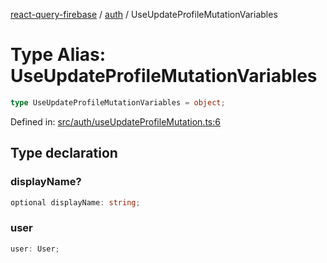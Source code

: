 [react-query-firebase](../../modules.md) / [auth](../index.md) / UseUpdateProfileMutationVariables

# Type Alias: UseUpdateProfileMutationVariables

```ts
type UseUpdateProfileMutationVariables = object;
```

Defined in: [src/auth/useUpdateProfileMutation.ts:6](https://github.com/vpishuk/react-query-firebase/blob/1065ddd51f4c3a46c2f6510c1cc51259a3705cc2/src/auth/useUpdateProfileMutation.ts#L6)

## Type declaration

### displayName?

```ts
optional displayName: string;
```

### user

```ts
user: User;
```
